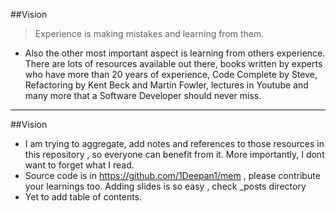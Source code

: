 ##Vision

>Experience is making mistakes and learning from them.

- Also the other most important aspect is learning from others experience. There are lots of resources available out there, books written by experts who have more than 20 years of experience, Code Complete by Steve, Refactoring by Kent Beck and Martin Fowler, lectures in Youtube and many more that a Software Developer should never miss.

---

##Vision

- I am trying to aggregate, add notes and references to those resources in this repository , so everyone can benefit from it. More importantly, I dont want to forget what I read.
- Source code is in https://github.com/1Deepan1/mem , please contribute your learnings too.
Adding slides is so easy , check _posts directory 
- Yet to add table of contents.